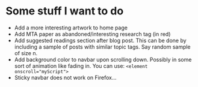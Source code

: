 # Some stuff I want to do
* Add a more interesting artwork to home page
* Add MTA paper as abandoned/interesting research tag (in red)
* Add suggested readings section after blog post. This can be done by including a sample of posts with similar topic tags. Say random sample of size n.
* Add background color to navbar upon scrolling down. Possibly in some sort of animation like fading in. You can use:
```<element onscroll="myScript">```
* Sticky navbar does not work on Firefox...
